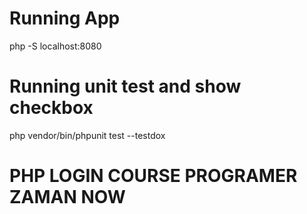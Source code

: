 # Running App

php  -S localhost:8080 

# Running unit test and show checkbox
php vendor/bin/phpunit test --testdox

# PHP LOGIN COURSE PROGRAMER ZAMAN NOW 
